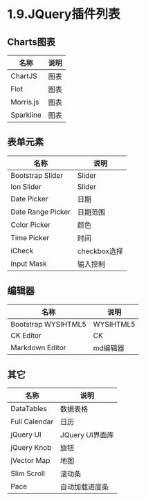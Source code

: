 # 1.9.JQuery插件列表

## Charts图表

名称 | 说明
-----|--------------
ChartJS         | 图表
Flot            | 图表
Morris.js       | 图表
Sparkline       | 图表

## 表单元素

名称 | 说明
-----|--------------
Bootstrap Slider        | Slider
Ion Slider              | Slider
Date Picker             | 日期
Date Range Picker       | 日期范围
Color Picker            | 颜色
Time Picker             | 时间
iCheck                  | checkbox选择
Input Mask              | 输入控制

## 编辑器

名称 | 说明
-----|--------------
Bootstrap WYSIHTML5     | WYSIHTML5
CK Editor               | CK
Markdown Editor         | md编辑器

## 其它

名称 | 说明
-----|--------------
DataTables          | 数据表格
Full Calendar       | 日历
jQuery UI           | JQuery UI界面库
jQuery Knob         | 旋钮
jVector Map         | 地图
Slim Scroll         | 滚动条
Pace                | 自动加载进度条

